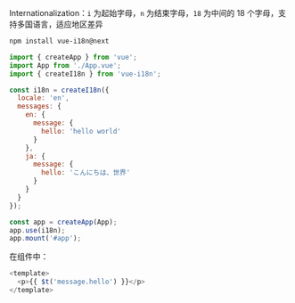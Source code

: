 Internationalization：`i` 为起始字母，`n` 为结束字母，`18` 为中间的 18 个字母，支持多国语言，适应地区差异

```bash
npm install vue-i18n@next
```

```js
import { createApp } from 'vue';
import App from './App.vue';
import { createI18n } from 'vue-i18n';

const i18n = createI18n({
  locale: 'en', 
  messages: {
    en: {
      message: {
        hello: 'hello world'
      }
    },
    ja: {
      message: {
        hello: 'こんにちは、世界'
      }
    }
  }
});

const app = createApp(App);
app.use(i18n);
app.mount('#app');
```

在组件中：

```js
<template>
  <p>{{ $t('message.hello') }}</p>
</template>
```